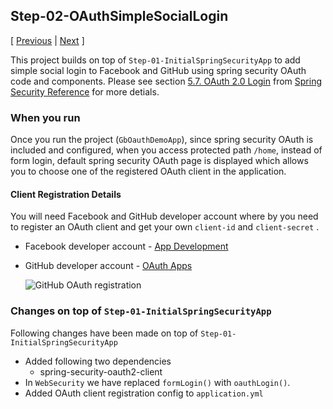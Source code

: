## Step-02-OAuthSimpleSocialLogin
[ [Previous](../Step-01-InitialSpringSecurityApp) | [Next](../Step-03-OpenIDConnectLogin) ]

This project builds on top of `Step-01-InitialSpringSecurityApp`
to add simple social login to Facebook and GitHub using spring
security OAuth code and components. Please see section
[5.7. OAuth 2.0 Login](https://docs.spring.io/spring-security/site/docs/current/reference/htmlsingle/#jc-oauth2login)
from [Spring Security Reference](https://docs.spring.io/spring-security/site/docs/current/reference/htmlsingle/)
for more detials.


### When you run
Once you run the project (`GbOauthDemoApp`), since spring security
OAuth is included and configured, when you access protected
path `/home`, instead of form login, default spring security
OAuth page is displayed which allows you to choose one of the
registered OAuth client in the application.


#### Client Registration Details
You will need Facebook and GitHub developer account where by
you need to register an OAuth client and get your own
`client-id` and `client-secret` .
* Facebook developer account -
    [App Development](https://developers.facebook.com/docs/apps/)
* GitHub developer account -
    [OAuth Apps](https://github.com/settings/developers)

    ![GitHub OAuth registration](../../../src/main/site/images/github-apps.png)

### Changes on top of `Step-01-InitialSpringSecurityApp`
Following changes have been made on top
of `Step-01-InitialSpringSecurityApp`
* Added following two dependencies
  * spring-security-oauth2-client
* In `WebSecurity` we have replaced `formLogin()` with `oauthLogin()`.
* Added OAuth client registration config to `application.yml`


